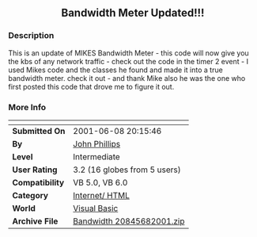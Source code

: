 ﻿<div align="center">

## Bandwidth Meter Updated\!\!\!


</div>

### Description

This is an update of MIKES Bandwidth Meter - this code will now give you the kbs of any network traffic - check out the code in the timer 2 event - I used Mikes code and the classes he found and made it into a true bandwidth meter. check it out - and thank Mike also he was the one who first posted this code that drove me to figure it out.
 
### More Info
 


<span>             |<span>
---                |---
**Submitted On**   |2001-06-08 20:15:46
**By**             |[John Phillips](https://github.com/Planet-Source-Code/PSCIndex/blob/master/ByAuthor/john-phillips.md)
**Level**          |Intermediate
**User Rating**    |3.2 (16 globes from 5 users)
**Compatibility**  |VB 5\.0, VB 6\.0
**Category**       |[Internet/ HTML](https://github.com/Planet-Source-Code/PSCIndex/blob/master/ByCategory/internet-html__1-34.md)
**World**          |[Visual Basic](https://github.com/Planet-Source-Code/PSCIndex/blob/master/ByWorld/visual-basic.md)
**Archive File**   |[Bandwidth 20845682001\.zip](https://github.com/Planet-Source-Code/john-phillips-bandwidth-meter-updated__1-23905/archive/master.zip)








